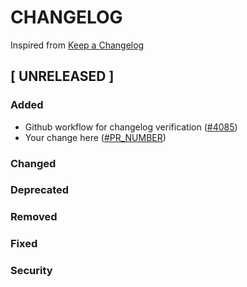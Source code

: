 # CHANGELOG
Inspired from [Keep a Changelog](https://keepachangelog.com/en/1.0.0/)

## [ UNRELEASED ]
### Added
- Github workflow for changelog verification ([#4085](https://github.com/opensearch-project/OpenSearch/pull/4085))
- Your change here ([#PR_NUMBER](https://github.com/opensearch-project/OpenSearch/pull/PR_NUMBER))

### Changed

### Deprecated

### Removed

### Fixed

### Security
